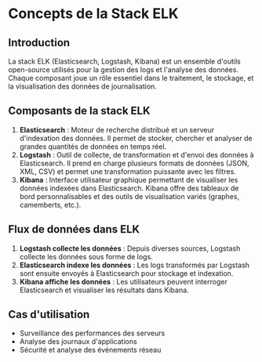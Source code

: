 # Concepts de la Stack ELK

## Introduction
La stack ELK (Elasticsearch, Logstash, Kibana) est un ensemble d'outils open-source utilisés pour la gestion des logs et l'analyse des données. Chaque composant joue un rôle essentiel dans le traitement, le stockage, et la visualisation des données de journalisation.

## Composants de la stack ELK
1. **Elasticsearch** : Moteur de recherche distribué et un serveur d'indexation des données. Il permet de stocker, chercher et analyser de grandes quantités de données en temps réel.
2. **Logstash** : Outil de collecte, de transformation et d'envoi des données à Elasticsearch. Il prend en charge plusieurs formats de données (JSON, XML, CSV) et permet une transformation puissante avec les filtres.
3. **Kibana** : Interface utilisateur graphique permettant de visualiser les données indexées dans Elasticsearch. Kibana offre des tableaux de bord personnalisables et des outils de visualisation variés (graphes, camemberts, etc.).

## Flux de données dans ELK
1. **Logstash collecte les données** : Depuis diverses sources, Logstash collecte les données sous forme de logs.
2. **Elasticsearch indexe les données** : Les logs transformés par Logstash sont ensuite envoyés à Elasticsearch pour stockage et indexation.
3. **Kibana affiche les données** : Les utilisateurs peuvent interroger Elasticsearch et visualiser les résultats dans Kibana.

## Cas d'utilisation
- Surveillance des performances des serveurs
- Analyse des journaux d'applications
- Sécurité et analyse des événements réseau

